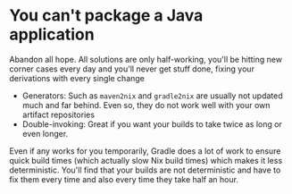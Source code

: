 # You can't package a Java application
Abandon all hope. All solutions are only half-working, you'll be hitting new corner cases every day and you'll never get stuff done, fixing your derivations with every single change

* Generators: Such as `maven2nix` and `gradle2nix` are usually not updated much and far behind. Even so, they do not work well with your own artifact repositories
* Double-invoking: Great if you want your builds to take twice as long or even longer.

Even if any works for you temporarily, Gradle does a lot of work to ensure quick build times (which actually slow Nix build times) which makes it less deterministic. You'll find that your builds are not deterministic and have to fix them every time and also every time they take half an hour.
